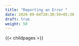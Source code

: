 ```yaml
---
title: "Reporting an Error "
date: 2020-09-04T20:30:59+05:30
draft: true
weight: 50
---
```


{{< childpages >}}